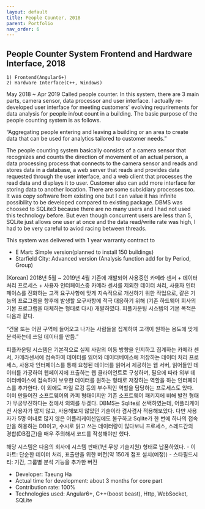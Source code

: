 ```yaml
---
layout: default
title: People Counter, 2018
parent: Portfolio
nav_order: 6
---
```



## People Counter System Frontend and Hardware Interface, 2018
    1) Frontend(Angular6+)
    2) Hardware Interface(C++, Windows)
  
May 2018 ~ Apr 2019
Called people counter. In this system, there are 3 main parts, camera sensor, data processor and user interface. I actually re-developed user interface for meeting customers' evolving requrirements for data analysis for people in/out count in a building.
The basic purpose of the people counting system is as follows.

“Aggregating people entering and leaving a building or an area to create data that can be used for analytics tailored to customer needs.”

The people counting system basically consists of a camera sensor that recognizes and counts the direction of movement of an actual person, a data processing process that connects to the camera sensor and reads and stores data in a database, a web server that reads and provides data requested through the user interface, and a web client that processes the read data and displays it to user. Customer also can add more interface for storing data to another location. There are some subsidiary processes too. 
It was copy software from existing one but I can value it has infinite possibility to be developed compared to existing package.
DBMS was choosed to SQLite3 because there are no many users and I had not used this technology before. But even though concurrent users are less than 5, SQLite just allows one user at once and the data read/write rate was high, I had to be very careful to aviod racing between threads.

This system was delivered with 1 year warranty contract to
- E Mart: Simple version(planned to install 150 buildings)
- Starfield City: Advanced version (Analysis function add for by Period, Group)

[Korean]
2018년 5월 ~ 2019년 4월
기존에 개발되어 사용중인 카메라 센서 + 데이터 처리 프로세스 + 사용자 인터페이스중 카메라 센서를 제외한 데이터 처리, 사용자 인터페이스를 진화하는 고객 요구사항에 맞게 지속적으로 개선하기 위한 작업으로, 같은 기능의 프로그램을 향후에 발생할 요구사항에 적극 대응하기 위해 (기존 하드웨어 회사의 기본 프로그램을 대체하는 형태로 다시) 개발하였다.
피플카운팅 시스템의 기본 목적은 다음과 같다.

“건물 또는 어떤 구역에 들어오고 나가는 사람들을 집계하여 고객이 원하는 용도에 맞게 분석하는데 쓰일 데이터를 만듬.”

피플카운팅 시스템은 기본적으로 실제 사람의 이동 방향을 인지하고 집계하는 카메라 센서, 카메라센서에 접속하여 데이터를 읽어와 데이터베이스에 저장하는 데이터 처리 프로세스, 사용자 인터페이스를 통해 요청된 데이터를 읽어서 제공하는 웹 서버, 읽어들인 데이터를 가공하여 웹페이지에 표출하는 웹 클라이언트로 구성하며, 필요에 따라 외부 데이터베이스에 접속하여 보유한 데이터를 원하는 형태로 저장하는 역할을 하는 인터페이스를 추가한다. 이 외에도 파일 로깅 등의 부수적인 역할을 담당하는 프로세스도 있다.
이미 만들어진 소프트웨어의 카피 형태이지만 기존 소프트웨어 패키지에 비해 발전 형태가 무궁무진하다는 점에서 의의를 두겠다.
DBMS는 Sqlite로 선택하였는데, 어플리케이션 사용자가 많지 않고, 사용해보지 않았던 기술이라 겸사겸사 적용해보았다. 다만 사용자가 5명 이내로 많지 않은 어플리케이션임에도 불구하고 Sqlite가 한 번에 하나의 접속만을 허용하는 DB이고, 수시로 읽고 쓰는 데이터량이 많다보니 프로세스, 스레드간의 경합(DB접근)을 매우 주의해서 코드를 작성해야만 했다.

해당 시스템은 다음의 회사에 시스템 판매(1년 무상 기술지원) 형태로 납품하였다.
    - 이마트: 단순한 데이터 처리, 표출만을 위한 버전(약 150개 점포 설치(예정))
    - 스타필드시티: 기간, 그룹별 분석 기능을 추가한 버전

<!-- ![sample img](/assets/images/portfolio-2018-peoplecounter.jpg) -->

- Developer: Taeung Ha
- Actual time for development: about 3 months for core part
- Contribution rate: 100%
- Technologies used: Angular6+, C++(boost beast), Http, WebSocket, SQLite